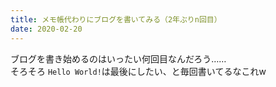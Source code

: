 ```yaml
---
title: メモ帳代わりにブログを書いてみる（2年ぶりn回目）
date: 2020-02-20
---
```


ブログを書き始めるのはいったい何回目なんだろう……  
そろそろ `Hello World!`は最後にしたい、と毎回書いてるなこれw